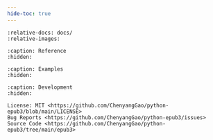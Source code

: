 ```yaml
---
hide-toc: true
---
```


```{include} ../README.md
:relative-docs: docs/
:relative-images:

```

```{toctree}
:caption: Reference
:hidden:

```

```{toctree}
:caption: Examples
:hidden:
```

```{toctree}
:caption: Development
:hidden:

License: MIT <https://github.com/ChenyangGao/python-epub3/blob/main/LICENSE>
Bug Reports <https://github.com/ChenyangGao/python-epub3/issues>
Source Code <https://github.com/ChenyangGao/python-epub3/tree/main/epub3>
```
